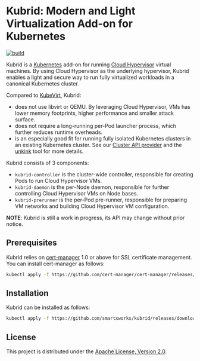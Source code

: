 # Kubrid: Modern and Light Virtualization Add-on for Kubernetes

[![build](https://github.com/smartxworks/kubrid/actions/workflows/build.yml/badge.svg)](https://github.com/smartxworks/kubrid/actions/workflows/build.yml)

Kubrid is a [Kubernetes](https://github.com/kubernetes/kubernetes) add-on for running [Cloud Hypervisor](https://github.com/cloud-hypervisor/cloud-hypervisor) virtual machines. By using Cloud Hypervisor as the underlying hypervisor, Kubrid enables a light and secure way to run fully virtualized workloads in a canonical Kubernetes cluster.

Compared to [KubeVirt](https://github.com/kubevirt/kubevirt), Kubrid:

- does not use libvirt or QEMU. By leveraging Cloud Hypervisor, VMs has lower memory footprints, higher performance and smaller attack surface.
- does not require a long-running per-Pod launcher process, which further reduces runtime overheads.
- is an especially good fit for running fully isolated Kubernetes clusters in an existing Kubernetes cluster. See our [Cluster API provider](https://github.com/smartxworks/cluster-api-provider-kubrid) and the [unkink](https://github.com/smartxworks/unkink) tool for more details.

Kubrid consists of 3 components:

- `kubrid-controller` is the cluster-wide controller, responsible for creating Pods to run Cloud Hypervisor VMs.
- `kubrid-daemon` is the per-Node daemon, responsible for further controlling Cloud Hypervisor VMs on Node bases.
- `kubrid-prerunner` is the per-Pod pre-runner, responsible for preparing VM networks and building Cloud Hypervisor VM configuration.

**NOTE**: Kubrid is still a work in progress, its API may change without prior notice.

## Prerequisites

Kubrid relies on [cert-manager](https://cert-manager.io/) 1.0 or above for SSL certificate management. You can install cert-manager as follows:

```bash
kubectl apply -f https://github.com/cert-manager/cert-manager/releases/download/v1.8.0/cert-manager.yaml
```

## Installation

Kubrid can be installed as follows:

```bash
kubectl apply -f https://github.com/smartxworks/kubrid/releases/download/v0.1.0/kubrid.yaml
```

## License

This project is distributed under the [Apache License, Version 2.0](LICENSE).
